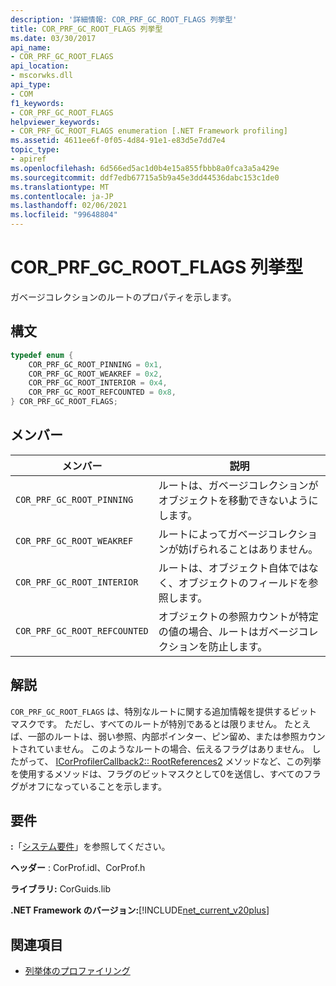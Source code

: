 ```yaml
---
description: '詳細情報: COR_PRF_GC_ROOT_FLAGS 列挙型'
title: COR_PRF_GC_ROOT_FLAGS 列挙型
ms.date: 03/30/2017
api_name:
- COR_PRF_GC_ROOT_FLAGS
api_location:
- mscorwks.dll
api_type:
- COM
f1_keywords:
- COR_PRF_GC_ROOT_FLAGS
helpviewer_keywords:
- COR_PRF_GC_ROOT_FLAGS enumeration [.NET Framework profiling]
ms.assetid: 4611ee6f-0f05-4d84-91e1-e83d5e7dd7e4
topic_type:
- apiref
ms.openlocfilehash: 6d566ed5ac1d0b4e15a855fbbb8a0fca3a5a429e
ms.sourcegitcommit: ddf7edb67715a5b9a45e3dd44536dabc153c1de0
ms.translationtype: MT
ms.contentlocale: ja-JP
ms.lasthandoff: 02/06/2021
ms.locfileid: "99648804"
---
```

# <a name="cor_prf_gc_root_flags-enumeration"></a>COR_PRF_GC_ROOT_FLAGS 列挙型

ガベージコレクションのルートのプロパティを示します。  
  
## <a name="syntax"></a>構文  
  
```cpp  
typedef enum {  
    COR_PRF_GC_ROOT_PINNING = 0x1,  
    COR_PRF_GC_ROOT_WEAKREF = 0x2,  
    COR_PRF_GC_ROOT_INTERIOR = 0x4,  
    COR_PRF_GC_ROOT_REFCOUNTED = 0x8,  
} COR_PRF_GC_ROOT_FLAGS;  
```  
  
## <a name="members"></a>メンバー  
  
|メンバー|説明|  
|------------|-----------------|  
|`COR_PRF_GC_ROOT_PINNING`|ルートは、ガベージコレクションがオブジェクトを移動できないようにします。|  
|`COR_PRF_GC_ROOT_WEAKREF`|ルートによってガベージコレクションが妨げられることはありません。|  
|`COR_PRF_GC_ROOT_INTERIOR`|ルートは、オブジェクト自体ではなく、オブジェクトのフィールドを参照します。|  
|`COR_PRF_GC_ROOT_REFCOUNTED`|オブジェクトの参照カウントが特定の値の場合、ルートはガベージコレクションを防止します。|  
  
## <a name="remarks"></a>解説  

 `COR_PRF_GC_ROOT_FLAGS` は、特別なルートに関する追加情報を提供するビットマスクです。 ただし、すべてのルートが特別であるとは限りません。 たとえば、一部のルートは、弱い参照、内部ポインター、ピン留め、または参照カウントされていません。 このようなルートの場合、伝えるフラグはありません。 したがって、 [ICorProfilerCallback2:: RootReferences2](icorprofilercallback2-rootreferences2-method.md) メソッドなど、この列挙を使用するメソッドは、フラグのビットマスクとして0を送信し、すべてのフラグがオフになっていることを示します。  
  
## <a name="requirements"></a>要件  

 **:**「[システム要件](../../get-started/system-requirements.md)」を参照してください。  
  
 **ヘッダー** : CorProf.idl、CorProf.h  
  
 **ライブラリ:** CorGuids.lib  
  
 **.NET Framework のバージョン:**[!INCLUDE[net_current_v20plus](../../../../includes/net-current-v20plus-md.md)]  
  
## <a name="see-also"></a>関連項目

- [列挙体のプロファイリング](profiling-enumerations.md)
